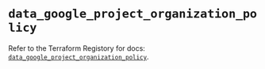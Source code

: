 # `data_google_project_organization_policy`

Refer to the Terraform Registory for docs: [`data_google_project_organization_policy`](https://registry.terraform.io/providers/hashicorp/google/5.21.0/docs/data-sources/project_organization_policy).
